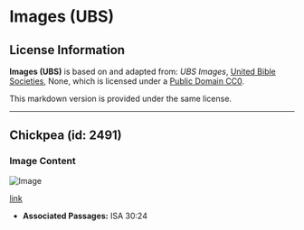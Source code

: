 # Images (UBS)

## License Information

**Images (UBS)** is based on and adapted from: _UBS Images_, [United Bible Societies](https://unitedbiblesocieties.org/), None, which is licensed under a [Public Domain CC0](https://creativecommons.org/public-domain/cc0/).

This markdown version is provided under the same license.



--------------------------------

## Chickpea (id: 2491)

### Image Content

![Image](https://cdn.aquifer.bible/aquifer-content/resources/Media/WEB-0125_chickpea.jpg)

[link](https://cdn.aquifer.bible/aquifer-content/resources/Media/WEB-0125_chickpea.jpg)

* **Associated Passages:** ISA 30:24

